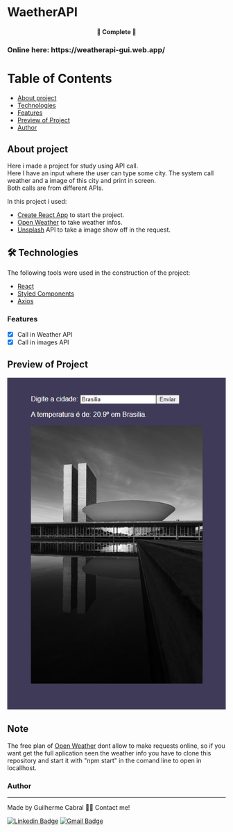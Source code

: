 # WaetherAPI

<h4 align="center"> 
	🚧  Complete  🚧
</h4>

<h3>Online here: https://weatherapi-gui.web.app/ </h3>

Table of Contents
=================
<!--ts-->
   * [About project](#About-Project)
   * [Technologies](#-Technologies)
   * [Features](#Features)
   * [Preview of Project](#Preview-of-Project)
   * [Author](#Author)
<!--te-->

## About project
  
Here i made a project for study using API call.<br/> Here I have an input where the user can type some city. The system call weather and a image of this city and print in screen. <br/>Both calls are from different APIs.
  
In this project i used:
* [Create React App](https://github.com/facebook/create-react-app) to start the project.
* [Open Weather](https://openweathermap.org/) to take weather infos.
* [Unsplash](https://unsplash.com/) API to take a image show off in the request.

## 🛠 Technologies

The following tools were used in the construction of the project:

- [React](https://pt-br.reactjs.org/)
- [Styled Components](https://styled-components.com/)
- [Axios](https://axios-http.com/)

### Features

- [x] Call in Weather API
- [x] Call in images API

 ##  Preview of Project


<div align="center">
  <img alt="FinalExample" title="#FinalExample" src="./src/screenshots/Screenshot-weatherAPI.png" />
</div>

 ##  Note
 
 The free plan of [Open Weather]() dont allow to make requests online, so if you want get the full aplication seen the weather info you have to clone this repository and start it with "npm start" in the comand line to open in locallhost.



### Author
---
Made by Guilherme Cabral 👋🏽 Contact me!

[![Linkedin Badge](https://img.shields.io/badge/-Guilherme-blue?style=flat-square&logo=Linkedin&logoColor=white&link=https://www.linkedin.com/in/tgmarinho/)](https://www.linkedin.com/in/guilherme-rodrigues-cabral/) 
[![Gmail Badge](https://img.shields.io/badge/-guilhermerocabral@gmail.com-c14438?style=flat-square&logo=Gmail&logoColor=white&link=mailto:guilhermerocabral@gmail.com)](mailto:guilhermerocabral@gmail.com)
